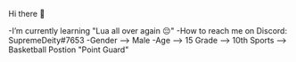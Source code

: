 Hi there 👋

-I’m currently learning "Lua all over again 😔"
-How to reach me on Discord: SupremeDeity#7653
-Gender --> Male
-Age --> 15
Grade --> 10th
Sports --> Basketball Postion "Point Guard"
